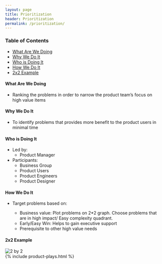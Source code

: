 ```yaml
---
layout: page
title: Prioritization
header: Prioritization
permalink: /prioritization/
---
```


<div class="row">
    <div class="col-md-3">
        <div class="toc">
            <h3>Table of Contents</h3>
                <ul>
                    <li>
                        <a href="#What">
                            What Are We Doing
                        </a>
                    </li>
                    <li>
                        <a href="#Why">
                            Why We Do It
                        </a>
                    </li>
                    <li>
                        <a href="#Who">
                            Who is Doing It
                        </a>
                    </li>
                    <li>
                        <a href="#How">
                            How We Do It
                        </a>
                    </li>
                    <li>
                        <a href="#Example">
                            2x2 Example
                        </a>
                    </li>
                   </ul>
        </div>
    </div>
    <div class="col-md-6">
        <h4 class="What" id="What">
            What Are We Doing
        </h4>
	<ul>
        <li>Ranking the problems in order to narrow the product team’s focus on high value items</li>
	</ul>
        <h4 class="Why" id="Why">
            Why We Do It
        </h4>
    <ul>
        <li>To identify problems that provides more benefit to the product users in minimal time</li>
	</ul>
        <h4 class="Who" id="Who">
            Who is Doing It
        </h4>
<ul>
   <li>Led by:
        <ul>
            <li>Product Manager</li>
        </ul>
    </li>
   <li>Participants:
    	<ul>
        	<li>Business Group</li>
        	<li>Product Users</li>
            <li>Product Engineers</li>
        	<li>Product Designer</li>
    	</ul>
   </li>  
</ul>


<h4 class="How" id="How">
    How We Do It
</h4>
<ul>
    <li>Target problems based on:</li>
        <ul>
            <li>Business value: Plot problems on 2*2 graph. Choose problems that are in high impact/ Easy complexity quadrant.</li>
            <li>Early/Easy Win: Helps to gain executive support</li>
            <li>Prerequisite to other high value needs</li>
        </ul>
</ul>

<h4 class="Example" id="Example">2x2 Example</h4>
<img src="../images/prioritization2by2.png" alt="2 by 2"/>
    </div>
    <div class="col-md-3">
                {% include product-plays.html %}
    </div>
</div>
